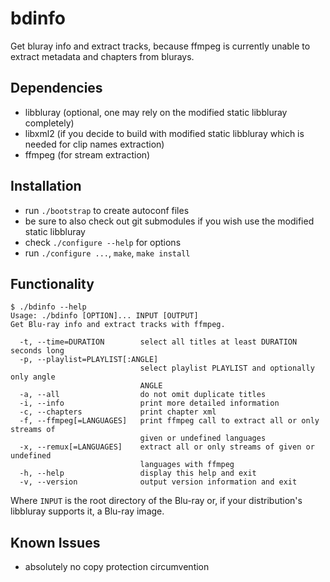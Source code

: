 # bdinfo

Get bluray info and extract tracks, because ffmpeg is currently unable to
extract metadata and chapters from blurays.


## Dependencies

* libbluray (optional, one may rely on the modified static libbluray
  completely)
* libxml2 (if you decide to build with modified static libbluray which is
  needed for clip names extraction)
* ffmpeg (for stream extraction)


## Installation

* run `./bootstrap` to create autoconf files
* be sure to also check out git submodules if you wish use the modified static
  libbluray
* check `./configure --help` for options
* run `./configure ...`, `make`, `make install`


## Functionality

```
$ ./bdinfo --help
Usage: ./bdinfo [OPTION]... INPUT [OUTPUT]
Get Blu-ray info and extract tracks with ffmpeg.

  -t, --time=DURATION        select all titles at least DURATION seconds long
  -p, --playlist=PLAYLIST[:ANGLE]
                             select playlist PLAYLIST and optionally only angle
                             ANGLE
  -a, --all                  do not omit duplicate titles
  -i, --info                 print more detailed information
  -c, --chapters             print chapter xml
  -f, --ffmpeg[=LANGUAGES]   print ffmpeg call to extract all or only streams of
                             given or undefined languages
  -x, --remux[=LANGUAGES]    extract all or only streams of given or undefined
                             languages with ffmpeg
  -h, --help                 display this help and exit
  -v, --version              output version information and exit
```
Where `INPUT` is the root directory of the Blu-ray or, if your distribution's
libbluray supports it, a Blu-ray image.


## Known Issues

* absolutely no copy protection circumvention
